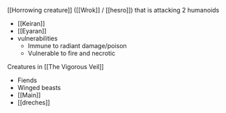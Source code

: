 [[Horrowing creature]] ([[Wrok]] / [[hesro]]) that is attacking 2 humanoids
- [[Keiran]]
- [[Eyaran]]
- vulnerabilities
	- Immune to radiant damage/poison
	- Vulnerable to fire and necrotic

Creatures in [[The Vigorous Veil]]
- Fiends
- Winged beasts
- [[Main]]
- [[dreches]]

